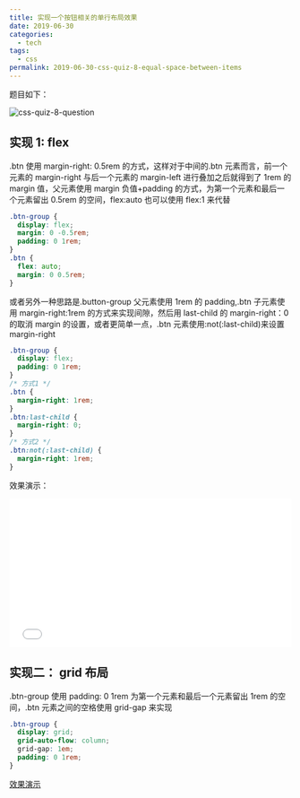 ```yaml
---
title: 实现一个按钮相关的单行布局效果
date: 2019-06-30
categories:
  - tech
tags:
  - css
permalink: 2019-06-30-css-quiz-8-equal-space-between-items
---
```


题目如下：

![css-quiz-8-question](https://cdn.jsdelivr.net/gh/chenxiaoyao6228/cloudimg@main/2019/2019-6-30-css-quiz-8/css-quiz-8-question.png)

## 实现 1: flex

.btn 使用 margin-right: 0.5rem 的方式，这样对于中间的.btn 元素而言，前一个元素的 margin-right 与后一个元素的 margin-left 进行叠加之后就得到了 1rem 的 margin 值，父元素使用 margin 负值+padding 的方式，为第一个元素和最后一个元素留出 0.5rem 的空间，flex:auto 也可以使用 flex:1 来代替

```css
.btn-group {
  display: flex;
  margin: 0 -0.5rem;
  padding: 0 1rem;
}
.btn {
  flex: auto;
  margin: 0 0.5rem;
}
```

或者另外一种思路是.button-group 父元素使用 1rem 的 padding,.btn 子元素使用 margin-right:1rem 的方式来实现间隙，然后用 last-child 的 margin-right：0 的取消 margin 的设置，或者更简单一点，.btn 元素使用:not(:last-child)来设置 margin-right

```css
.btn-group {
  display: flex;
  padding: 0 1rem;
}
/* 方式1 */
.btn {
  margin-right: 1rem;
}
.btn:last-child {
  margin-right: 0;
}
/* 方式2 */
.btn:not(:last-child) {
  margin-right: 1rem;
}
```

效果演示：

<iframe height="265" style="width: 100%;" scrolling="no" title="css-quiz-8-flex" src="//codepen.io/Allen6228/embed/PrQbBW/?height=265&theme-id=0&default-tab=html,result" frameborder="no" allowtransparency="true" allowfullscreen="true">
  See the Pen <a href='https://codepen.io/Allen6228/pen/PrQbBW/'>css-quiz-8-flex</a> by XiaoYao
  (<a href='https://codepen.io/Allen6228'>@Allen6228</a>) on <a href='https://codepen.io'>CodePen</a>.
</iframe>

## 实现二： grid 布局

.btn-group 使用 padding: 0 1rem 为第一个元素和最后一个元素留出 1rem 的空间，.btn 元素之间的空格使用 grid-gap 来实现

```css
.btn-group {
  display: grid;
  grid-auto-flow: column;
  grid-gap: 1em;
  padding: 0 1rem;
}
```

[效果演示](https://codepen.io/Allen6228/pen/PrQbBW)

